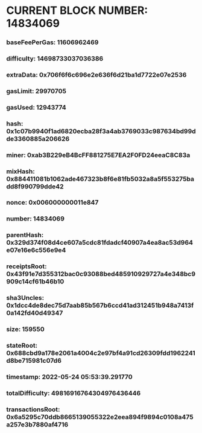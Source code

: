 # CURRENT BLOCK NUMBER: 14834069

### baseFeePerGas: 11606962469
### difficulty: 14698733037036386
### extraData: 0x706f6f6c696e2e636f6d21ba1d7722e07e2536
### gasLimit: 29970705
### gasUsed: 12943774
### hash: 0x1c07b9940f1ad6820ecba28f3a4ab3769033c987634bd99dde3360885a206626
### miner: 0xab3B229eB4BcFF881275E7EA2F0FD24eeaC8C83a
### mixHash: 0x884411081b1062ade467323b8f6e81fb5032a8a5f553275badd8f990799dde42
### nonce: 0x006000000011e847
### number: 14834069
### parentHash: 0x329d374f08d4ce607a5cdc81fdadcf40907a4ea8ac53d964e07e16e6c556e9e4
### receiptsRoot: 0x43f91e7d355312bac0c93088bed485910929727a4e348bc9909c14cf61b46b10
### sha3Uncles: 0x1dcc4de8dec75d7aab85b567b6ccd41ad312451b948a7413f0a142fd40d49347
### size: 159550
### stateRoot: 0x688cbd9a178e2061a4004c2e97bf4a91cd26309fdd1962241d8be715981c07d6
### timestamp: 2022-05-24 05:53:39.291770
### totalDifficulty: 49816916764304976436446
### transactionsRoot: 0x6a5295c70ddb8665139055322e2eea894f9894c0108a475a257e3b7880af4716
